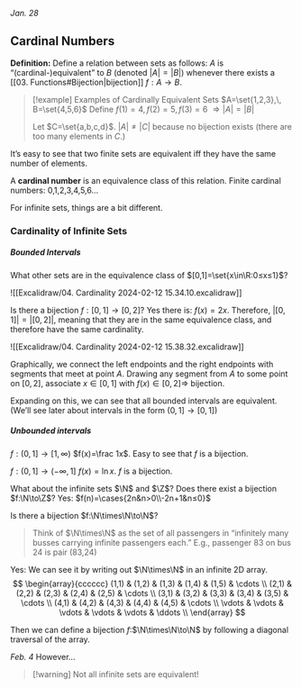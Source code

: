 *Jan. 28*
## Cardinal Numbers
**Definition:**
Define a relation between sets as follows:
$A$ is “(cardinal-)equivalent” to $B$ (denoted $|A|=|B|$) whenever there exists a [[03. Functions#Bijection|bijection]] $f:A\to B$.

> [!example] Examples of Cardinally Equivalent Sets
> $A=\set{1,2,3},\, B=\set{4,5,6}$
> Define $f(1)=4,f(2)=5,f(3)=6$
> $\Rightarrow |A|=|B|$
>
> Let $C=\set{a,b,c,d}$. $|A|\not=|C|$ because no bijection exists (there are too many elements in $C$.)

It’s easy to see that two finite sets are equivalent iff they have the same number of elements.

A **cardinal number** is an equivalence class of this relation.
Finite cardinal numbers: 0,1,2,3,4,5,6…

For infinite sets, things are a bit different.
### Cardinality of Infinite Sets
##### Bounded Intervals
What other sets are in the equivalence class of $[0,1]=\set{x\in\R:0≤x≤1}$?

![[Excalidraw/04. Cardinality 2024-02-12 15.34.10.excalidraw]]

Is there a bijection $f:[0,1]\to[0,2]$? Yes there is: $f(x)=2x$.
Therefore, $|[0,1]|=|[0,2]|$, meaning that they are in the same equivalence class, and therefore have the same cardinality.

![[Excalidraw/04. Cardinality 2024-02-12 15.38.32.excalidraw]]

Graphically, we connect the left endpoints and the right endpoints with segments that meet at point $A$. Drawing any segment from $A$ to some point on $[0,2]$, associate $x\in[0,1]$ with $f(x)\in[0,2] \Rightarrow$ bijection.

Expanding on this, we can see that all bounded intervals are equivalent.
(We’ll see later about intervals in the form $(0,1]\to[0,1]$)

##### Unbounded intervals
$f:(0,1]\to[1,\infty)$
$f(x)=\frac 1x$. Easy to see that $f$ is a bijection.

$f:(0,1]\to(-\infty, 1]$
$f(x)=\ln x$. $f$ is a bijection.

What about the infinite sets $\N$ and $\Z$? Does there exist a bijection $f:\N\to\Z$?
Yes: $f(n)=\cases{2n&n>0\\-2n+1&n≤0}$

Is there a bijection $f:\N\times\N\to\N$?

> Think of $\N\times\N$ as the set of all passengers in “infinitely many busses carrying infinite passengers each.”
> E.g., passenger 83 on bus 24 is pair (83,24)

Yes: We can see it by writing out $\N\times\N$ in an infinite 2D array.
$$
\begin{array}{cccccc}
(1,1) & (1,2) & (1,3) & (1,4) & (1,5) & \cdots \\
(2,1) & (2,2) & (2,3) & (2,4) & (2,5) & \cdots \\
(3,1) & (3,2) & (3,3) & (3,4) & (3,5) & \cdots \\
(4,1) & (4,2) & (4,3) & (4,4) & (4,5) & \cdots \\
\vdots & \vdots & \vdots & \vdots & \vdots & \ddots \\
\end{array}
$$

Then we can define a bijection $f:$$\N\times\N\to\N$ by following a diagonal traversal of the array.

*Feb. 4*
However…
> [!warning] Not all infinite sets are equivalent!

